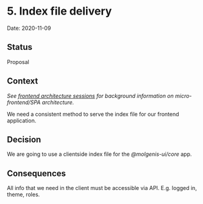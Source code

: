# 5. Index file delivery

Date: 2020-11-09

## Status

Proposal

## Context

*See [frontend architecture sessions](https://docs.google.com/document/d/1VW3ah5VAvAz2KnqNZlNmVqCzFhBMlIcjPPUlsHMFRIY/)
for background information on micro-frontend/SPA architecture.*

We need a consistent method to serve the index file for our frontend application.

## Decision

We are going to use a clientside index file for the *@molgenis-ui/core* app.

## Consequences

All info that we need in the client must be accessible via API. E.g. logged in, theme, roles.
